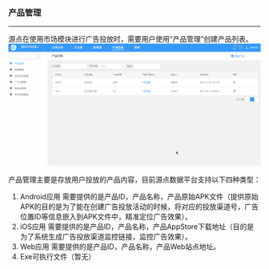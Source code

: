 ### 产品管理

---

源点在使用市场模块进行广告投放时，需要用户使用“产品管理”创建产品列表。![](/assets/产品管理.gif)

产品管理主要是存放用户投放的产品内容，目前源点数据平台支持以下四种类型：

1. Android应用
   需要提供的是产品ID，产品名称，产品原始APK文件（提供原始APK的目的是为了能在创建广告投放活动的时候，将对应的投放渠道号，广告位置ID等信息嵌入到APK文件中，精准定位广告效果）。
2. iOS应用
   需要提供的是产品ID，产品名称，产品AppStore下载地址（目的是为了系统生成广告投放渠道监控链接，监控广告效果）。
3. Web应用
   需要提供的是产品ID，产品名称，产品Web站点地址。
4. Exe可执行文件（暂无）



